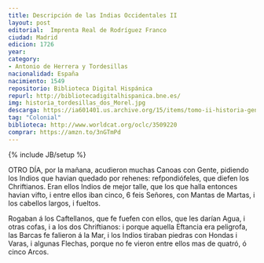 ```yaml
---
title: Descripción de las Indias Occidentales II
layout: post
editorial:  Imprenta Real de Rodríguez Franco
ciudad: Madrid
edicion: 1726
year: 
category:
- Antonio de Herrera y Tordesillas
nacionalidad: España
nacimiento: 1549
repositorio: Biblioteca Digital Hispánica
repurl: http://bibliotecadigitalhispanica.bne.es/
img: historia_tordesillas_dos_Morel.jpg
descarga: https://ia601401.us.archive.org/15/items/tomo-ii-historia-general-de-los-hechos-de-los-castellanos-en-las-islas-i-tierra-/Tomo%20II%20Historia%20general%20de%20los%20hechos%20de%20los%20castellanos%20en%20las%20islas%20i%20tierra%20firme%20del%20mar%20oc%C3%A9ano%20II.pdf
tag: "Colonial"
biblioteca: http://www.worldcat.org/oclc/3509220
comprar: https://amzn.to/3nGTmPd
---
```

{% include JB/setup %}

OTRO DÍA, por la mañana, acudieron muchas Canoas con Gente, pidiendo los Indios que havian quedado por rehenes: refpondiófeles, que diefen los Chriftianos. Eran ellos Indios de mejor talle, que los que halla entonces havian vifto, i entre ellos iban cinco, 6 feis Señores, con Mantas de Martas, i los cabellos largos, i fueltos.
 
Rogaban á los Caftellanos, que fe fuefen con ellos, que les darían Agua, i otras cofas, i a los dos Chriftianos: i porque aquella Eftancia era peligrofa, las Barcas fe falieron á la Mar, i los Indios tiraban piedras con Hondas i Varas, i algunas Flechas, porque no fe vieron entre ellos mas de quatró, ó cinco Arcos. 
